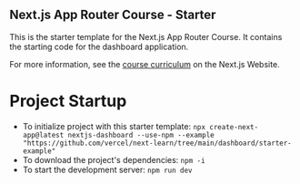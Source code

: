 ## Next.js App Router Course - Starter

This is the starter template for the Next.js App Router Course. It contains the starting code for the dashboard application.

For more information, see the [course curriculum](https://nextjs.org/learn) on the Next.js Website.

# Project Startup
* To initialize project with this starter template:
`npx create-next-app@latest nextjs-dashboard --use-npm --example "https://github.com/vercel/next-learn/tree/main/dashboard/starter-example"`
* To download the project's dependencies:
`npm -i`
* To start the development server:
`npm run dev`
